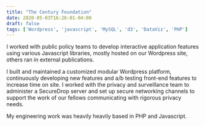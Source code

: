 ```yaml
---
title: "The Century Foundation"
date: 2020-05-03T16:26:01-04:00
draft: false
tags: ['Wordpress', 'javascript', 'MySQL', 'd3', 'DataViz', 'PHP']
---
```


I worked with public policy teams to develop interactive application features using various Javascript libraries, mostly hosted on our Wordpress site, others ran in external publications. 

I built and maintained a customized modular Wordpress platform, continuously developing new features and a/b testing front-end features to increase time on site. I worked with the privacy and surveillance team to administer a SecureDrop server and set up secure networking channels to support the work of our fellows communicating with rigorous privacy needs. 

My engineering work was heavily heavily based in PHP and Javascript.

